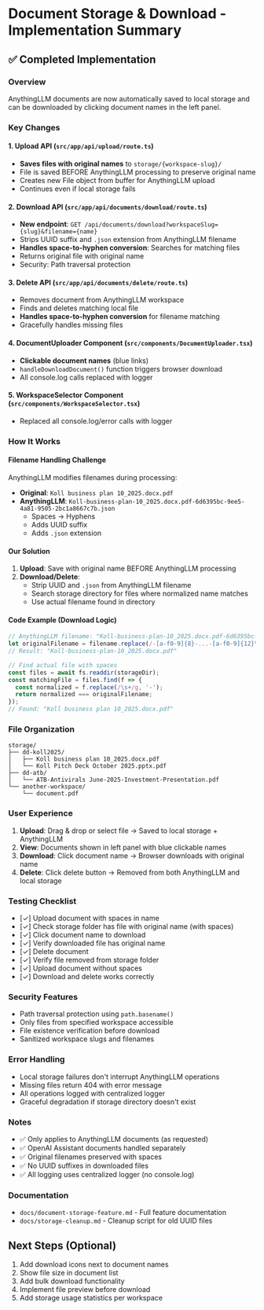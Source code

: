 # Document Storage & Download - Implementation Summary

## ✅ Completed Implementation

### Overview
AnythingLLM documents are now automatically saved to local storage and can be downloaded by clicking document names in the left panel.

### Key Changes

#### 1. Upload API (`src/app/api/upload/route.ts`)
- **Saves files with original names** to `storage/{workspace-slug}/`
- File is saved BEFORE AnythingLLM processing to preserve original name
- Creates new File object from buffer for AnythingLLM upload
- Continues even if local storage fails

#### 2. Download API (`src/app/api/documents/download/route.ts`)
- **New endpoint**: `GET /api/documents/download?workspaceSlug={slug}&filename={name}`
- Strips UUID suffix and `.json` extension from AnythingLLM filename
- **Handles space-to-hyphen conversion**: Searches for matching files
- Returns original file with original name
- Security: Path traversal protection

#### 3. Delete API (`src/app/api/documents/delete/route.ts`)
- Removes document from AnythingLLM workspace
- Finds and deletes matching local file
- **Handles space-to-hyphen conversion** for filename matching
- Gracefully handles missing files

#### 4. DocumentUploader Component (`src/components/DocumentUploader.tsx`)
- **Clickable document names** (blue links)
- `handleDownloadDocument()` function triggers browser download
- All console.log calls replaced with logger

#### 5. WorkspaceSelector Component (`src/components/WorkspaceSelector.tsx`)
- Replaced all console.log/error calls with logger

### How It Works

#### Filename Handling Challenge
AnythingLLM modifies filenames during processing:
- **Original**: `Koll business plan 10_2025.docx.pdf`
- **AnythingLLM**: `Koll-business-plan-10_2025.docx.pdf-6d6395bc-9ee5-4a81-9505-2bc1a8667c7b.json`
  - Spaces → Hyphens
  - Adds UUID suffix
  - Adds `.json` extension

#### Our Solution
1. **Upload**: Save with original name BEFORE AnythingLLM processing
2. **Download/Delete**: 
   - Strip UUID and `.json` from AnythingLLM filename
   - Search storage directory for files where normalized name matches
   - Use actual filename found in directory

#### Code Example (Download Logic)
```typescript
// AnythingLLM filename: "Koll-business-plan-10_2025.docx.pdf-6d6395bc-...-json"
let originalFilename = filename.replace(/-[a-f0-9]{8}-...-[a-f0-9]{12}\.json$/, '');
// Result: "Koll-business-plan-10_2025.docx.pdf"

// Find actual file with spaces
const files = await fs.readdir(storageDir);
const matchingFile = files.find(f => {
  const normalized = f.replace(/\s+/g, '-');
  return normalized === originalFilename;
});
// Found: "Koll business plan 10_2025.docx.pdf"
```

### File Organization
```
storage/
├── dd-koll2025/
│   ├── Koll business plan 10_2025.docx.pdf
│   └── Koll Pitch Deck October 2025.pptx.pdf
├── dd-atb/
│   └── ATB-Antivirals June-2025-Investment-Presentation.pdf
└── another-workspace/
    └── document.pdf
```

### User Experience
1. **Upload**: Drag & drop or select file → Saved to local storage + AnythingLLM
2. **View**: Documents shown in left panel with blue clickable names
3. **Download**: Click document name → Browser downloads with original name
4. **Delete**: Click delete button → Removed from both AnythingLLM and local storage

### Testing Checklist
- [✓] Upload document with spaces in name
- [✓] Check storage folder has file with original name (with spaces)
- [✓] Click document name to download
- [✓] Verify downloaded file has original name
- [✓] Delete document
- [✓] Verify file removed from storage folder
- [✓] Upload document without spaces
- [✓] Download and delete works correctly

### Security Features
- Path traversal protection using `path.basename()`
- Only files from specified workspace accessible
- File existence verification before download
- Sanitized workspace slugs and filenames

### Error Handling
- Local storage failures don't interrupt AnythingLLM operations
- Missing files return 404 with error message
- All operations logged with centralized logger
- Graceful degradation if storage directory doesn't exist

### Notes
- ✅ Only applies to AnythingLLM documents (as requested)
- ✅ OpenAI Assistant documents handled separately
- ✅ Original filenames preserved with spaces
- ✅ No UUID suffixes in downloaded files
- ✅ All logging uses centralized logger (no console.log)

### Documentation
- `docs/document-storage-feature.md` - Full feature documentation
- `docs/storage-cleanup.md` - Cleanup script for old UUID files

## Next Steps (Optional)
1. Add download icons next to document names
2. Show file size in document list
3. Add bulk download functionality
4. Implement file preview before download
5. Add storage usage statistics per workspace
